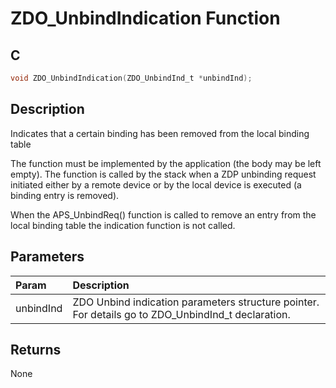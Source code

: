 # ZDO_UnbindIndication Function

## C

```c
void ZDO_UnbindIndication(ZDO_UnbindInd_t *unbindInd);
```

## Description

 Indicates that a certain binding has been removed from the local
binding table

The function must be implemented by the application (the body may be left empty).
The function is called by the stack when a ZDP unbinding request initiated either
by a remote device or by the local device is executed (a binding entry is removed).

When the APS_UnbindReq() function is called to remove an entry from the local binding
table the indication function is not called.

## Parameters

| Param | Description |
|:----- |:----------- |
| unbindInd | ZDO Unbind indication parameters structure pointer. For details go to ZDO_UnbindInd_t declaration. 

## Returns

 None  


